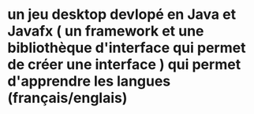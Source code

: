 # un jeu desktop devlopé en Java et Javafx ( un framework et une bibliothèque d'interface qui permet de créer une interface ) qui permet d'apprendre les langues (français/englais) 
